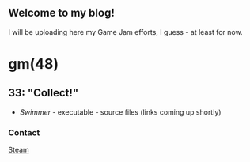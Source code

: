 ## Welcome to my blog!


I will be uploading here my Game Jam efforts, I guess - at least for now.

# gm(48)
## 33: "Collect!"
- *Swimmer* - executable - source files (links coming up shortly)

### Contact
[Steam](https://steamcommunity.com/id/Renusek)
